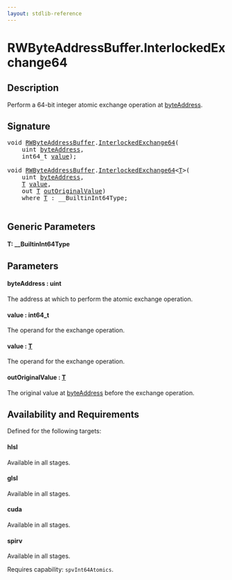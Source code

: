 ```yaml
---
layout: stdlib-reference
---
```


# RWByteAddressBuffer\.InterlockedExchange64

## Description

Perform a 64-bit integer atomic exchange operation at <span class='code'><a href="interlockedexchange64-0b.html#decl-byteAddress" class="code_param">byteAddress</a></span>.



## Signature 

<pre>
<span class="code_keyword">void</span> <a href="../types/rwbyteaddressbuffer-0126d/index.html" class="code_type">RWByteAddressBuffer</a>.<a href="interlockedexchange64-0b.html">InterlockedExchange64</a>(
    <span class="code_keyword">uint</span> <a href="interlockedexchange64-0b.html#decl-byteAddress" class="code_param">byteAddress</a>,
    int64_t <a href="interlockedexchange64-0b.html#decl-value" class="code_param">value</a>);

<span class="code_keyword">void</span> <a href="../types/rwbyteaddressbuffer-0126d/index.html" class="code_type">RWByteAddressBuffer</a>.<a href="interlockedexchange64-0b.html">InterlockedExchange64</a>&lt;<a href="interlockedexchange64-0b.html#typeparam-T" class="code_type">T</a>&gt;(
    <span class="code_keyword">uint</span> <a href="interlockedexchange64-0b.html#decl-byteAddress" class="code_param">byteAddress</a>,
    <a href="interlockedexchange64-0b.html#typeparam-T" class="code_type">T</a> <a href="interlockedexchange64-0b.html#decl-value" class="code_param">value</a>,
    <span class="code_keyword">out</span> <a href="interlockedexchange64-0b.html#typeparam-T" class="code_type">T</a> <a href="interlockedexchange64-0b.html#decl-outOriginalValue" class="code_param">outOriginalValue</a>)
    <span class='code_keyword'>where</span> <a href="interlockedexchange64-0b.html#typeparam-T" class="code_type">T</a> : __BuiltinInt64Type;

</pre>

## Generic Parameters

####  <a id="typeparam-T"></a>T: \_\_BuiltinInt64Type

## Parameters

####  <a id="decl-byteAddress"></a>byteAddress  : uint
The address at which to perform the atomic exchange operation.

####  <a id="decl-value"></a>value  : int64\_t
The operand for the exchange operation.

####  <a id="decl-value"></a>value  : [T](interlockedexchange64-0b.html#typeparam-T)
The operand for the exchange operation.

####  <a id="decl-outOriginalValue"></a>outOriginalValue  : [T](interlockedexchange64-0b.html#typeparam-T)
The original value at <span class='code'><a href="interlockedexchange64-0b.html#decl-byteAddress" class="code_param">byteAddress</a></span> before the exchange operation.


## Availability and Requirements

Defined for the following targets:

#### hlsl
Available in all stages.

#### glsl
Available in all stages.

#### cuda
Available in all stages.

#### spirv
Available in all stages.

Requires capability: `spvInt64Atomics`.


